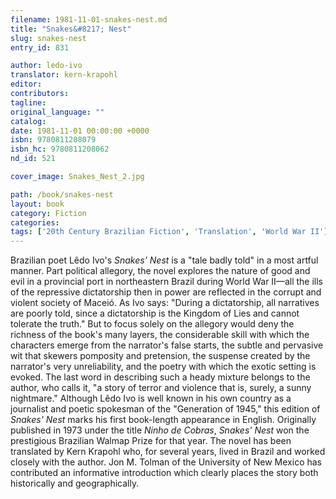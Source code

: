 ```yaml
---
filename: 1981-11-01-snakes-nest.md
title: "Snakes&#8217; Nest"
slug: snakes-nest
entry_id: 831

author: ledo-ivo
translator: kern-krapohl
editor: 
contributors: 
tagline: 
original_language: ""
catalog: 
date: 1981-11-01 00:00:00 +0000 
isbn: 9780811208079
isbn_hc: 9780811208062
nd_id: 521

cover_image: Snakes_Nest_2.jpg

path: /book/snakes-nest
layout: book
category: Fiction
categories: 
tags: ['20th Century Brazilian Fiction', 'Translation', 'World War II']
---
```

Brazilian poet Lêdo Ivo's *Snakes' Nest* is a "tale badly told" in a most artful manner. Part political allegory, the novel explores the nature of good and evil in a provincial port in northeastern Brazil during World War II––all the ills of the repressive dictatorship then in power are reflected in the corrupt and violent society of Maceió. As Ivo says: "During a dictatorship, all narratives are poorly told, since a dictatorship is the Kingdom of Lies and cannot tolerate the truth." But to focus solely on the allegory would deny the richness of the book's many layers, the considerable skill with which the characters emerge from the narrator's false starts, the subtle and pervasive wit that skewers pomposity and pretension, the suspense created by the narrator's very unreliability, and the poetry with which the exotic setting is evoked. The last word in describing such a heady mixture belongs to the author, who calls it, "a story of terror and violence that is, surely, a sunny nightmare." Although Lêdo Ivo is well known in his own country as a journalist and poetic spokesman of the "Generation of 1945," this edition of *Snakes' Nest* marks his first book-length appearance in English. Originally published in 1973 under the title *Ninho de Cobras*, *Snakes' Nest* won the prestigious Brazilian Walmap Prize for that year. The novel has been translated by Kern Krapohl who, for several years, lived in Brazil and worked closely with the author. Jon M. Tolman of the University of New Mexico has contributed an informative introduction which clearly places the story both historically and geographically.





